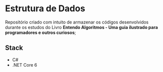 # Estrutura de Dados

Repositório criado com intuito de armazenar os códigos desenvolvidos durante os estudos do Livro <b>Entendo Algoritmos - Uma guia ilustrado para programadores e outros curiosos</b>;

## Stack
- C#
- .NET Core 6

